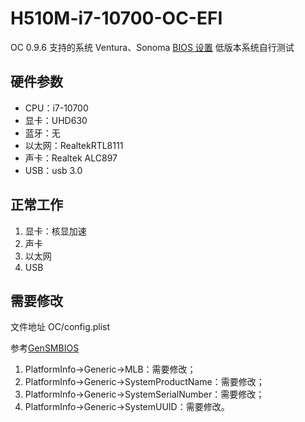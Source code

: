 # H510M-i7-10700-OC-EFI
OC 0.9.6
支持的系统 Ventura、Sonoma
[BIOS 设置](https://apple.sqlsec.com/3-%E5%87%86%E5%A4%87%E5%B7%A5%E4%BD%9C/3-1.html) 低版本系统自行测试

## 硬件参数

- CPU：i7-10700
- 显卡：UHD630
- 蓝牙：无
- 以太网：RealtekRTL8111
- 声卡：Realtek ALC897
- USB：usb 3.0

## 正常工作

1. 显卡：核显加速
2. 声卡
3. 以太网
4. USB

## 需要修改
文件地址 OC/config.plist

参考[GenSMBIOS](https://github.com/corpnewt/GenSMBIOS)

1. PlatformInfo->Generic->MLB：需要修改；
2. PlatformInfo->Generic->SystemProductName：需要修改；
3. PlatformInfo->Generic->SystemSerialNumber：需要修改；
4. PlatformInfo->Generic->SystemUUID：需要修改。
